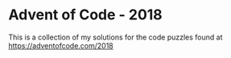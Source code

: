 # Advent of Code - 2018

This is a collection of my solutions for the code puzzles found at https://adventofcode.com/2018